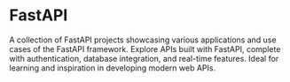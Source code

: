 # FastAPI
A collection of FastAPI projects showcasing various applications and use cases of the FastAPI framework. Explore APIs built with FastAPI, complete with authentication, database integration, and real-time features. Ideal for learning and inspiration in developing modern web APIs.

